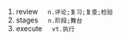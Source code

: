 
1. review &nbsp; &nbsp; `n.评论;复习;复查;检验`
2. stages &nbsp; &nbsp; `n.阶段;舞台`
3. execute &nbsp; &nbsp; `vt.执行`